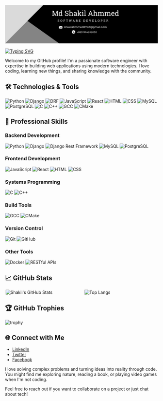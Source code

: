 <div>
  <img src="https://github.com/Shakilahmmedms/Shakilahmmedms/blob/main/2.png" />
</div>


  [![Typing SVG](https://readme-typing-svg.demolab.com?font=Fira+Code&pause=1000&color=F7BF6E&random=false&width=435&lines=Software+Developer;Full+Stack+developer;Web+Application+Developer;Dreamer)](https://git.io/typing-svg)


Welcome to my GitHub profile! 
I'm a passionate software engineer with expertise in building web applications using modern technologies. I love coding, learning new things, and sharing knowledge with the community.

## 🛠️ Technologies & Tools

![Python](https://img.shields.io/badge/-Python-333333?style=flat&logo=python)
![Django](https://img.shields.io/badge/-Django-092E20?style=flat&logo=django)
![DRF](https://img.shields.io/badge/-Django%20Rest%20Framework-ff1709?style=flat&logo=django&logoColor=white)
![JavaScript](https://img.shields.io/badge/-JavaScript-333333?style=flat&logo=javascript)
![React](https://img.shields.io/badge/-React-333333?style=flat&logo=react)
![HTML](https://img.shields.io/badge/-HTML-333333?style=flat&logo=html5)
![CSS](https://img.shields.io/badge/-CSS-333333?style=flat&logo=css3)
![MySQL](https://img.shields.io/badge/-MySQL-333333?style=flat&logo=mysql)
![PostgreSQL](https://img.shields.io/badge/-PostgreSQL-333333?style=flat&logo=postgresql)
![C](https://img.shields.io/badge/-C-333333?style=flat&logo=c)
![C++](https://img.shields.io/badge/-C++-00599C?style=flat&logo=cplusplus&logoColor=white)
![GCC](https://img.shields.io/badge/-GCC-333333?style=flat&logo=gnu&logoColor=white)
![CMake](https://img.shields.io/badge/-CMake-064F8C?style=flat&logo=cmake)


## 💼 Professional Skills

### Backend Development
![Python](https://img.shields.io/badge/-Python-3776AB?style=flat&logo=python&logoColor=white)
![Django](https://img.shields.io/badge/-Django-092E20?style=flat&logo=django&logoColor=white)
![Django Rest Framework](https://img.shields.io/badge/-Django%20Rest%20Framework-092E20?style=flat&logo=django&logoColor=white)
![MySQL](https://img.shields.io/badge/-MySQL-4479A1?style=flat&logo=mysql&logoColor=white)
![PostgreSQL](https://img.shields.io/badge/-PostgreSQL-336791?style=flat&logo=postgresql&logoColor=white)

### Frontend Development
![JavaScript](https://img.shields.io/badge/-JavaScript-F7DF1E?style=flat&logo=javascript&logoColor=black)
![React](https://img.shields.io/badge/-React-61DAFB?style=flat&logo=react&logoColor=black)
![HTML](https://img.shields.io/badge/-HTML-E34F26?style=flat&logo=html5&logoColor=white)
![CSS](https://img.shields.io/badge/-CSS-1572B6?style=flat&logo=css3&logoColor=white)

### Systems Programming
![C](https://img.shields.io/badge/-C-A8B9CC?style=flat&logo=c&logoColor=black)
![C++](https://img.shields.io/badge/-C++-00599C?style=flat&logo=c%2B%2B&logoColor=white)

### Build Tools
![GCC](https://img.shields.io/badge/-GCC-00599C?style=flat&logo=gnu&logoColor=white)
![CMake](https://img.shields.io/badge/-CMake-064F8C?style=flat&logo=cmake&logoColor=white)

### Version Control
![Git](https://img.shields.io/badge/-Git-F05032?style=flat&logo=git&logoColor=white)
![GitHub](https://img.shields.io/badge/-GitHub-181717?style=flat&logo=github&logoColor=white)

### Other Tools
![Docker](https://img.shields.io/badge/-Docker-2496ED?style=flat&logo=docker&logoColor=white)
![RESTful APIs](https://img.shields.io/badge/-RESTful%20APIs-00599C?style=flat&logo=api&logoColor=white)



## 📈 GitHub Stats


<div style="display: flex; justify-content: space-between;">
  <img src="https://github-readme-stats.vercel.app/api?username=Shakilahmmedms&show_icons=true&hide_border=true&count_private=true&theme=radical" alt="Shakil's GitHub Stats" style="width: 50%;margin-left:2px;">
  <img src="https://github-readme-stats.vercel.app/api/top-langs/?username=Shakilahmmedms&layout=compact&theme=radical" alt="Top Langs" style="width: 48%;">
</div>

## 🏆 GitHub Trophies

![trophy](https://github-profile-trophy.vercel.app/?username=Shakilahmmedms&theme=onedark)


## 🌐 Connect with Me

- [LinkedIn](https://www.linkedin.com/in/shakildms/)
- [Twitter](https://x.com/ShakilA83852263)
- [Facebook](https://www.facebook.com/shakil.ahmmedbd.3)

I love solving complex problems and turning ideas into reality through code. You might find me exploring nature, reading a book, or playing video games when I'm not coding.

Feel free to reach out if you want to collaborate on a project or just chat about tech!
